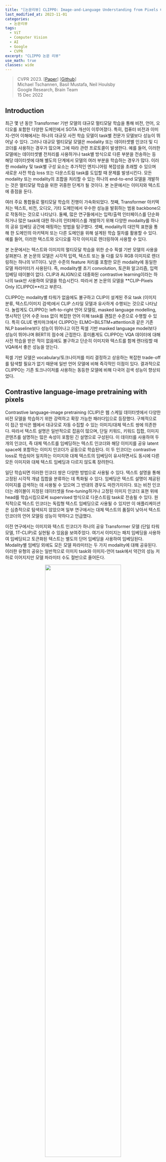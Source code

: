 ```yaml
---
title: "[논문리뷰] CLIPPO: Image-and-Language Understanding from Pixels Only"
last_modified_at: 2023-11-01
categories:
  - 논문리뷰
tags:
  - ViT
  - Computer Vision
  - AI
  - Google
  - CVPR
excerpt: "CLIPPO 논문 리뷰"
use_math: true
classes: wide
---
```


> CVPR 2023. [[Paper](https://arxiv.org/abs/2212.08045)] [[Github](https://github.com/google-research/big_vision)]  
> Michael Tschannen, Basil Mustafa, Neil Houlsby  
> Google Research, Brain Team  
> 15 Dec 2022  

## Introduction
최근 몇 년 동안 Transformer 기반 모델의 대규모 멀티모달 학습을 통해 비전, 언어, 오디오를 포함한 다양한 도메인에서 SOTA 개선이 이루어졌다. 특히, 컴퓨터 비전과 이미지-언어 이해에서는 하나의 대규모 사전 학습 모델이 task별 전문가 모델보다 성능이 뛰어날 수 있다. 그러나 대규모 멀티모달 모델은 modality 또는 데이터셋별 인코더 및 디코더를 사용하는 경우가 많으며 그에 따라 관련 프로토콜이 발생한다. 예를 들어, 이러한 모델에는 데이터셋별 전처리를 사용하거나 task별 방식으로 다른 부분을 전송하는 등 해당 데이터셋에 대해 별도의 단계에서 모델의 여러 부분을 학습하는 경우가 많다. 이러한 modality 및 task별 구성 요소는 추가적인 엔지니어링 복잡성을 초래할 수 있으며 새로운 사전 학습 loss 또는 다운스트림 task를 도입할 때 문제를 발생시킨다. 모든 modality 또는 modality의 조합을 처리할 수 있는 하나의 end-to-end 모델을 개발하는 것은 멀티모달 학습을 위한 귀중한 단계가 될 것이다. 본 논문에서는 이미지와 텍스트에 중점을 둔다.

여러 주요 통합들로 멀티모달 학습의 진행이 가속화되었다. 첫째, Transformer 아키텍처는 텍스트, 비전, 오디오, 기타 도메인에서 우수한 성능을 발휘하는 범용 backbone으로 작동하는 것으로 나타났다. 둘째, 많은 연구들에서는 입력/출력 인터페이스를 단순화하거나 많은 task에 대한 하나의 인터페이스를 개발하기 위해 다양한 modality를 하나의 공유 임베딩 공간에 매핑하는 방법을 탐구했다. 셋째, modality의 대안적 표현을 통해 한 도메인의 아키텍처 또는 다른 도메인을 위해 설계된 학습 절차를 활용할 수 있다. 예를 들어, 이러한 텍스트와 오디오를 각각 이미지로 렌더링하여 사용할 수 있다. 

본 논문에서는 텍스트와 이미지의 멀티모달 학습을 위한 순수 픽셀 기반 모델의 사용을 살펴본다. 본 논문의 모델은 시각적 입력, 텍스트 또는 둘 다를 모두 RGB 이미지로 렌더링하는 하나의 ViT이다. 낮은 수준의 feature 처리를 포함한 모든 modality에 동일한 모델 파라미터가 사용된다. 즉, modality별 초기 convolution, 토큰화 알고리즘, 입력 임베딩 테이블이 없다. CLIP과 ALIGN으로 대중화된 contrastive learning이라는 하나의 task만 사용하여 모델을 학습시킨다. 따라서 본 논문의 모델을 **CLIP-Pixels Only (CLIPPO)**라고 부른다.

CLIPPO는 modality별 타워가 없음에도 불구하고 CLIP이 설계된 주요 task (이미지 분류, 텍스트/이미지 검색)에서 CLIP 스타일 모델과 유사하게 수행되는 것으로 나타났다. 놀랍게도 CLIPPO는 left-to-right 언어 모델링, masked language modelling, 명시적인 단어 수준 loss 없이 복잡한 언어 이해 task를 괜찮은 수준으로 수행할 수 있다. 특히 GLUE 벤치마크에서 CLIPPO는 ELMO+BiLSTM+attention과 같은 기존 NLP baseline보다 성능이 뛰어나고 이전 픽셀 기반 masked language model보다 성능이 뛰어나며 BERT의 점수에 근접한다. 흥미롭게도 CLIPPO는 VQA 데이터에 대해 사전 학습을 받은 적이 없음에도 불구하고 단순히 이미지와 텍스트를 함께 렌더링할 때 VQA에서 좋은 성능을 얻는다.

픽셀 기반 모델은 vocabulary/토크나이저를 미리 결정하고 상응하는 복잡한 trade-off를 탐색할 필요가 없기 때문에 일반 언어 모델에 비해 즉각적인 이점이 있다. 결과적으로 CLIPPO는 기존 토크나이저를 사용하는 동등한 모델에 비해 다국어 검색 성능이 향상되었다. 

## Contrastive language-image pretraining with pixels
Contrastive language-image pretraining (CLIP)은 웹 스케일 데이터셋에서 다양한 비전 모델을 학습하기 위한 강력하고 확장 가능한 패러다임으로 등장했다. 구체적으로 이 접근 방식은 웹에서 대규모로 자동 수집할 수 있는 이미지/대체 텍스트 쌍에 의존한다. 따라서 텍스트 설명은 일반적으로 잡음이 많으며, 단일 키워드, 키워드 집합, 이미지 콘텐츠를 설명하는 많은 속성이 포함된 긴 설명으로 구성된다. 이 데이터를 사용하여 두 개의 인코더, 즉 대체 텍스트를 임베딩하는 텍스트 인코더와 해당 이미지를 공유 latent space에 포함하는 이미지 인코더가 공동으로 학습된다. 이 두 인코더는 contrastive loss로 학습되어 일치하는 이미지와 대체 텍스트의 임베딩이 유사하면서도 동시에 다른 모든 이미지와 대체 텍스트 임베딩과 다르지 않도록 장려한다.

일단 학습되면 이러한 인코더 쌍은 다양한 방법으로 사용될 수 있다. 텍스트 설명을 통해 고정된 시각적 개념 집합을 분류하는 데 특화될 수 있다. 임베딩은 텍스트 설명이 제공된 이미지를 검색하는 데 사용될 수 있으며 그 반대의 경우도 마찬가지이다. 또는 비전 인코더는 레이블이 지정된 데이터셋을 fine-tuning하거나 고정된 이미지 인코더 표현 위에 head를 학습시킴으로써 supervised 방식으로 다운스트림 task로 전송될 수 있다. 원칙적으로 텍스트 인코더는 독립형 텍스트 임베딩으로 사용될 수 있지만 이 애플리케이션은 심층적으로 탐색되지 않았으며 일부 연구에서는 대체 텍스트의 품질이 낮아서 텍스트 인코더의 언어 모델링 성능이 약하다고 언급했다. 

이전 연구에서는 이미지와 텍스트 인코더가 하나의 공유 Transformer 모델 (단일 타워 모델, 1T-CLIP)로 실현될 수 있음을 보여주었다. 여기서 이미지는 패치 임베딩을 사용하여 임베딩되고 토큰화된 텍스트는 별도의 단어 임베딩을 사용하여 임베딩된다. Modality별 임베딩 외에도 모든 모델 파라미터는 두 가지 modality에 대해 공유된다. 이러한 유형의 공유는 일반적으로 이미지 task와 이미지-언어 task에서 약간의 성능 저하로 이어지지만 모델 파라미터 수도 절반으로 줄어든다. 

<center><img src='{{"/assets/img/clippo/clippo-fig1.PNG" | relative_url}}' width="70%"></center>
<br>
CLIPPO는 이 아이디어를 한 단계 더 발전시킨다. 텍스트 입력은 빈 이미지에 렌더링되고 이후 초기 패치 삽입을 포함하여 완전히 이미지로 처리된다 (위 그림 참조). 이 하나의 ViT를 대조적으로 학습함으로써 비전의 단일 인터페이스를 통해 이미지와 텍스트를 모두 이해할 수 있고 이미지, 이미지-언어, 언어 이해 task를 해결하는 데 사용할 수 있는 단일 표현을 제공하는 하나의 ViT 모델을 얻는다. 

멀티모달 다양성과 함께 CLIPPO는 텍스트 처리, 즉 적절한 토크나이저와 vocabulary 개발과 관련된 일반적인 장애물을 완화한다. 이는 텍스트 인코더가 수십 개의 언어를 처리해야 하는 대규모 다국어 설정에서 특히 흥미롭다.

이미지/대체 텍스트 쌍에 대해 학습된 CLIPPO는 일반적인 이미지 및 이미지 언어 벤치마크에서 1T-CLIP 성능과 비슷한 성능을 발휘하며 GLUE 벤치마크에서 강력한 baseline 언어 모델과 경쟁적이다. 그러나 문법적인 문장이 아닌 대체 텍스트의 품질이 낮기 때문에 대체 텍스트에서만 언어 이해를 학습하는 것은 근본적으로 제한된다. 따라서 언어 기반 contrastive learning을 통해 사전 학습을 강화한다. 구체적으로, 텍스트 코퍼스에서 샘플링된 연속 문장의 positive 쌍을 사용하며, 렌더링된 텍스트/텍스트 쌍으로 이미지/대체 텍스트 배치를 보완한다. 

## Experiments
- 데이터셋
  - 이미지/대체 텍스트: WebLI
  - 텍스트/텍스트: Colossal Clean Crawled Corpus
- 구현 디테일
  - 기본 아키텍처: ViT-B/16
  - 표현의 차원: 768
  - batch size: 10,240
  - 학습 iteration 수: 25만
    - 일정 비율의 텍스트/텍스트 데이터로 공동 학습된 모델의 경우, 이미지/대체 텍스트 쌍의 수가 텍스트/텍스트 데이터가 없는 모델의 iteration 수와 일치하도록 iteration 수를 조정 (ex. 50%의 데이터가 텍스트/텍스트 쌍인 경우 iteration 수를 25만에서 50만으로 증가시킴)
  - contrastive loss는 전체 배치에 대하여 계산됨
  - optimizer: Adafactor
  - learning rate: $10^{-3}$
  - weight decay: $10^{-4}$
  - 텍스트 렌더링 폰트: GNU Unifont

### 1. Vision and vision-language understanding
#### Image classification and retrieval
다음은 비전 및 비전-언어 결과이다. 

<center><img src='{{"/assets/img/clippo/clippo-table1.PNG" | relative_url}}' width="85%"></center>
<br>
사용된 평가 지표는 다음과 같다.

- I1k 10s: ImageNet-1k 10-shot linear transfer 정확도
- I1k 0s: ImageNet-1k zero-shot transfer 정확도
- C I$\rightarrow$T: MS-COCO image-to-text 검색 recall@1
- C T$\rightarrow$I: MS-COCO text-to-image 검색 recall@1
- F I$\rightarrow$T: Flickr30k image-to-text 검색 recall@1
- F T$\rightarrow$I: Flickr30k text-to-image 검색 recall@1

#### VQA
다음은 VQAv2 test-dev에 대한 결과이다. 

<center><img src='{{"/assets/img/clippo/clippo-fig2.PNG" | relative_url}}' width="65%"></center>

### 2. Multilingual vision-language understanding
다음은 Crossmodal3600에서 다국어 이미지/텍스트 검색에 대하여 WebLI에서 학습된 CLIPPO (검은 점선)와 다국어 대체 텍스트를 여러 SentencePiece 토크나이저가 있는 1T-CLIP과 비교한 결과이다. 

<center><img src='{{"/assets/img/clippo/clippo-fig4.PNG" | relative_url}}' width="80%"></center>

#### Tokenization efficiency
다음은 주어진 방법으로 생성된 시퀀스 길이 측면에서 토큰화 효율성을 분석한 결과이다. 

<center><img src='{{"/assets/img/clippo/clippo-fig3.PNG" | relative_url}}' width="35%"></center>
<br>
CLIPPO는 대체 토크나이저를 사용하는 1T-CLIP에 비해 대부분의 언어에 대해 더 작은 시퀀스를 생성한다. 

### 3. Language understanding
다음은 GLUE 벤치마크 (dev set)에서의 결과이다. QQP와 MRPC

<center><img src='{{"/assets/img/clippo/clippo-table2.PNG" | relative_url}}' width="100%"></center>

### 4. Ablations and analysis
#### Impact of weight sharing across modalities
다음은 이미지와 렌더링된 텍스트 입력에 대하여 별도의 임베딩 및/또는 head를 사용한 다양한 모델을 학습한 후 비교한 표이다. 

<center><img src='{{"/assets/img/clippo/clippo-table9.PNG" | relative_url}}' width="100%"></center>

#### Impact of the text location
다음은 VQAv2 test-dev에서 텍스트 위치에 대한 영향을 비교한 표이다. 

<center><img src='{{"/assets/img/clippo/clippo-table10.PNG" | relative_url}}' width="47%"></center>

#### Typographic attacks
다음은 [실제 typographic attack 데이터셋](https://arxiv.org/abs/2206.07835)에서 모델을 테스트한 결과이다. 데이터셋은 20개 객체로 생성되었다. 각 객체에는 공격이 전혀 없는 객체의 그림과 객체 위에 포스트잇이 붙어 있는 버전이 19개 있다. 포스트잇에는 객체와 관련이 없는 잘못된 레이블이 적혀 있다. 공격에 취약한 모델은 객체를 이러한 혼란스러운 레이블 중 하나로 분류한다. 

<center><img src='{{"/assets/img/clippo/clippo-table11a.PNG" | relative_url}}' width="30%"></center>
<br>
다음은 ImageNet에서 각 이미지에 대해 Unifont 렌더러를 사용하여 무작위로 선택된 잘못된 레이블을 삽입한 후 zero-shot 분류 정확도를 평가한 결과이다. 이 레이블을 읽는 모델은 ImageNet 정확도가 크게 떨어지므로 공격에 더 취약해진다.

<center><img src='{{"/assets/img/clippo/clippo-table11b.PNG" | relative_url}}' width="55%"></center>

#### Modality gap
다음은 25% C4 데이터로 선택적으로 학습된 CLIP*과 CLIPPO에 대한 modality 격차를 시각화한 것이다. 

<center><img src='{{"/assets/img/clippo/clippo-fig5.PNG" | relative_url}}' width="75%"></center>

#### Text/text co-training objectives
다음은 텍스트 쌍 기반 공동 학습에 대한 ablation 결과이다. 

- WMT19: 병렬 번역 문장에 대하여 학습
- WMT19 BT: 병렬 역번역 문장에 대하여 학습되면
- C4 NSP: C4에서 샘플링된 문장에 대한 다음 문장 예측

<center><img src='{{"/assets/img/clippo/clippo-table3.PNG" | relative_url}}' width="43%"></center>

## Limitations
1. **공동 학습**: GLUE에서 PIXEL, BERT와 경쟁할 수 있는 언어 이해 성능을 달성하기 위해서는 텍스트 쌍을 이용한 공동 학습이 필요하다. 배치에 25%의 C4 데이터를 추가하면 고려된 모든 task에서 좋은 균형을 이루는 것처럼 보이지만 zero-shot 이미지 분류와 이미지/텍스트 검색에서는 무시할 수 없을 정도로 성능이 감소한다. 이 하락은 C4의 비율이 증가함에 따라 더욱 심각해진다. 
2. **다양한 렌더링 텍스트**: CLIPPO는 현재 깔끔하게 렌더링된 텍스트를 입력으로 사용하며 추가 조정 없이 문서 또는 웹 페이지의 텍스트를 처리하는 능력이 제한된다. 문서 및 웹 사이트의 배포를 모방하는 noisy한 렌더링 텍스트로 CLIPPO를 학습하면 이미지/대체 텍스트 쌍의 상관 관계가 낮아지고 학습 신호가 약해지기 때문에 고려된 task 전체에서 성능이 저하될 가능성이 높다. 
3. **생성형 모델링**: CLIP, BERT, PIXEL 및 기타 여러 모델과 마찬가지로 CLIPPO는 인코더만 있는 디자인을 사용하므로 텍스트 출력을 생성하는 능력이 부족하다. 인코더만 있는 모델에 생성 능력을 장착하는 일반적인 접근 방식은 사전 학습된 언어 모델과 결합하는 것이다. 이 접근 방식은 자연스럽게 CLIPPO과 PIXEL에도 적용되지만 특정 시나리오 (ex. 다국어)에서는 시각적 텍스트의 장점이 무산된다. 
4. **다국어 학습**: 검색 성능을 세밀하게 조정하고 균형을 맞추려면 데이터 균형 조정이나 다국어 텍스트 데이터와의 공동 학습 등의 추가 단계가 필요하다. 또한 PIXEL과 유사하게 CLIPPO는 시각적 표현과 관련하여 특정 임시 디자인 선택에 의존한다. 이 접근 방식은 평균적으로 괜찮은 성능을 제공하지만 어떤 종류의 원치 않는 영향이 발생하고 이를 어떻게 완화할 수 있는지는 확실하지 않다.